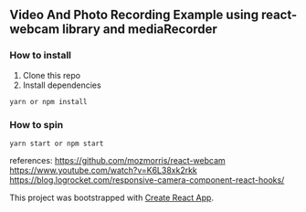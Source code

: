 ## Video And Photo Recording Example using react-webcam library and mediaRecorder

### How to install
1. Clone this repo
2. Install dependencies
```
yarn or npm install
```

### How to spin
```
yarn start or npm start
```


references:
https://github.com/mozmorris/react-webcam
https://www.youtube.com/watch?v=K6L38xk2rkk
https://blog.logrocket.com/responsive-camera-component-react-hooks/

This project was bootstrapped with [Create React App](https://github.com/facebook/create-react-app).

